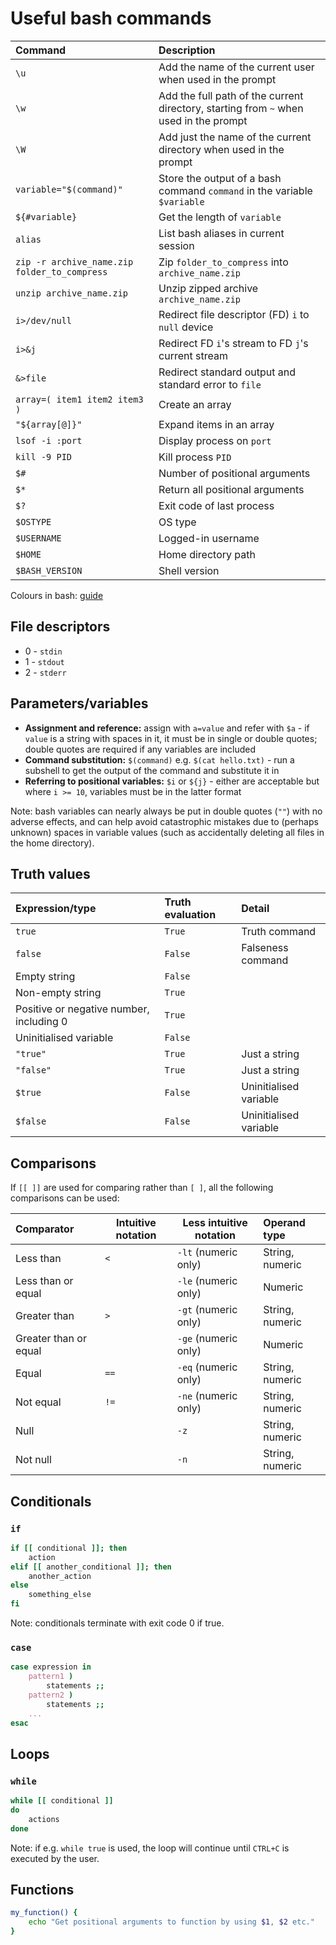 # Useful bash commands
| Command | Description |
| :------ | :---------- |
| `\u` | Add the name of the current user when used in the prompt |
| `\w` | Add the full path of the current directory, starting from `~` when used in the prompt |
| `\W` | Add just the name of the current directory when used in the prompt |
| `variable="$(command)"` | Store the output of a bash command `command` in the variable `$variable`
| `${#variable}` | Get the length of `variable` |
| `alias` | List bash aliases in current session |
| `zip -r archive_name.zip folder_to_compress` | Zip `folder_to_compress` into `archive_name.zip` |
| `unzip archive_name.zip` | Unzip zipped archive `archive_name.zip` |
| `i>/dev/null` | Redirect file descriptor (FD) `i` to `null` device |
| `i>&j` | Redirect FD `i`'s stream to FD `j`'s current stream |
| `&>file` | Redirect standard output and standard error to `file` |
| `array=( item1 item2 item3 )` | Create an array |
| `"${array[@]}"` | Expand items in an array |
| `lsof -i :port` | Display process on `port` |
| `kill -9 PID` | Kill process `PID` |
| `$#` | Number of positional arguments |
| `$*` | Return all positional arguments |
| `$?` | Exit code of last process |
| `$OSTYPE` | OS type | 
| `$USERNAME` | Logged-in username |
| `$HOME` | Home directory path |
| `$BASH_VERSION` | Shell version |

Colours in bash: [guide](https://gist.github.com/vratiu/9780109)

## File descriptors
* 0 - `stdin`
* 1 - `stdout`
* 2 - `stderr`

## Parameters/variables
* **Assignment and reference:** assign with `a=value` and refer with `$a` - if `value` is a string with spaces in it,
 it must be in single or double quotes; double quotes are required if any variables are included
* **Command substitution:** `$(command)` e.g. `$(cat hello.txt)` - run a subshell to get the output of the command and 
substitute it in
* **Referring to positional variables:** `$i` or `${j}` - either are acceptable but where `i >= 10`, variables must be
 in the latter format

Note: bash variables can nearly always be put in double quotes (`""`) with no adverse effects, and can help avoid 
catastrophic mistakes due to (perhaps unknown) spaces in variable values (such as accidentally deleting all files in 
the home directory).

## Truth values
| Expression/type | Truth evaluation | Detail |
| :-------------- | :--------------- | :----- |
| `true` | `True` | Truth command |
| `false` | `False` | Falseness command |
| Empty string | `False` |
| Non-empty string | `True` |
| Positive or negative number, including 0 | `True` |
| Uninitialised variable | `False` |
| `"true"` | `True` | Just a string |
| `"false"` | `True` | Just a string |
| `$true` | `False` | Uninitialised variable |
| `$false` | `False` | Uninitialised variable |

## Comparisons
If `[[ ]]` are used for comparing rather than `[ ]`, all the following comparisons can be used:

| Comparator | Intuitive notation | Less intuitive notation | Operand type |
| :--------- | ------------------ | ------------------------| :----------- |
| Less than | `<` | `-lt` (numeric only) | String, numeric |
| Less than or equal |  | `-le` (numeric only) | Numeric |
| Greater than | `>` | `-gt` (numeric only) | String, numeric |
| Greater than or equal |  | `-ge` (numeric only)| Numeric |
| Equal | `==` | `-eq` (numeric only) | String, numeric |
| Not equal | `!=` | `-ne` (numeric only) | String, numeric |
| Null |  | `-z` | String, numeric |
| Not null |  | `-n` | String, numeric |

## Conditionals
### `if`
```bash
if [[ conditional ]]; then
    action
elif [[ another_conditional ]]; then
    another_action
else
    something_else
fi
```

Note: conditionals terminate with exit code 0 if true.

### `case`
```bash
case expression in
    pattern1 )
        statements ;;
    pattern2 )
        statements ;;
    ...
esac
```

## Loops
### `while`
```bash
while [[ conditional ]]
do
    actions
done
```

Note: if e.g. `while true` is used, the loop will continue until `CTRL+C` is executed by the user.

## Functions
```bash
my_function() {
    echo "Get positional arguments to function by using $1, $2 etc."
}
```